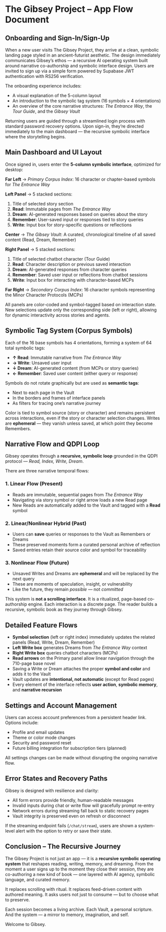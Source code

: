 # The Gibsey Project – App Flow Document

## Onboarding and Sign-In/Sign-Up

When a new user visits The Gibsey Project, they arrive at a clean, symbolic landing page styled in an ancient-futurist aesthetic. The design immediately communicates Gibsey’s ethos — a recursive AI operating system built around narrative co-authorship and symbolic interface design. Users are invited to sign up via a simple form powered by Supabase JWT authentication with RS256 verification.

The onboarding experience includes:

*   A visual explanation of the 5-column layout
*   An introduction to the symbolic tag system (16 symbols × 4 orientations)
*   An overview of the core narrative structures: *The Entrance Way*, the *Tour Guide*, and the *Gibsey Vault*

Returning users are guided through a streamlined login process with standard password recovery options. Upon sign-in, they’re directed immediately to the main dashboard — the recursive symbolic interface where the storytelling begins.

## Main Dashboard and UI Layout

Once signed in, users enter the **5-column symbolic interface**, optimized for desktop:

**Far Left** → *Primary Corpus Index*: 16 character or chapter-based symbols for *The Entrance Way*

**Left Panel** → 5 stacked sections:

1.  Title of selected story section
2.  **Read**: Immutable pages from *The Entrance Way*
3.  **Dream**: AI-generated responses based on queries about the story
4.  **Remember**: User-saved input or responses tied to story queries
5.  **Write**: Input box for story-specific questions or reflections

**Center** → *The Gibsey Vault*: A curated, chronological timeline of all saved content (Read, Dream, Remember)

**Right Panel** → 5 stacked sections:

1.  Title of selected chatbot character (Tour Guide)
2.  **Read**: Character description or previous saved interaction
3.  **Dream**: AI-generated responses from character queries
4.  **Remember**: Saved user input or reflections from chatbot sessions
5.  **Write**: Input box for interacting with character-based MCPs

**Far Right** → *Secondary Corpus Index*: 16 character symbols representing the Minor Character Protocols (MCPs)

All panels are color-coded and symbol-tagged based on interaction state. New selections update only the corresponding side (left or right), allowing for dynamic interactivity across stories and agents.

## Symbolic Tag System (Corpus Symbols)

Each of the 16 base symbols has 4 orientations, forming a system of 64 total symbolic tags:

*   **↑ Read**: Immutable narrative from *The Entrance Way*
*   **→ Write**: Unsaved user input
*   **↓ Dream**: AI-generated content (from MCPs or story queries)
*   **← Remember**: Saved user content (either query or response)

Symbols do not rotate graphically but are used as **semantic tags**:

*   Next to each page in the Vault
*   In the borders and frames of interface panels
*   As filters for tracing one’s narrative journey

Color is tied to symbol source (story or character) and remains persistent across interactions, even if the story or character selection changes. Writes are **ephemeral** — they vanish unless saved, at which point they become Remembers.

## Narrative Flow and QDPI Loop

Gibsey operates through a **recursive, symbolic loop** grounded in the QDPI protocol — *Read, Index, Write, Dream*.

There are three narrative temporal flows:

### 1. Linear Flow (Present)

*   Reads are immutable, sequential pages from *The Entrance Way*
*   Navigating via story symbol or right arrow loads a new Read page
*   New Reads are automatically added to the Vault and tagged with a **Read** symbol

### 2. Linear/Nonlinear Hybrid (Past)

*   Users can **save** queries or responses to the Vault as Remembers or Dreams
*   These preserved moments form a curated personal archive of reflection
*   Saved entries retain their source color and symbol for traceability

### 3. Nonlinear Flow (Future)

*   Unsaved Writes and Dreams are **ephemeral** and will be replaced by the next query
*   These are moments of speculation, insight, or vulnerability
*   Like the future, they remain *possible* — not *committed*

This system is **not a scrolling interface**. It is a ritualized, page-based co-authorship engine. Each interaction is a discrete page. The reader builds a recursive, symbolic book as they journey through Gibsey.

## Detailed Feature Flows

*   **Symbol selection** (left or right index) immediately updates the related panels (Read, Write, Dream, Remember)
*   **Left Write box** generates Dreams from *The Entrance Way* context
*   **Right Write box** queries chatbot characters (MCPs)
*   **Read arrows** on the Primary panel allow linear navigation through the 710-page base novel
*   Saving a Write or Dream attaches the proper **symbol and color** and adds it to the Vault
*   Vault updates are **intentional, not automatic** (except for Read pages)
*   Every element of the interface reflects **user action**, **symbolic memory**, and **narrative recursion**

## Settings and Account Management

Users can access account preferences from a persistent header link. Options include:

*   Profile and email updates
*   Theme or color mode changes
*   Security and password reset
*   Future billing integration for subscription tiers (planned)

All settings changes can be made without disrupting the ongoing narrative flow.

## Error States and Recovery Paths

Gibsey is designed with resilience and clarity:

*   All form errors provide friendly, human-readable messages
*   Invalid inputs during chat or write flow will gracefully prompt re-entry
*   Network errors during streaming fall back to static recovery pages
*   Vault integrity is preserved even on refresh or disconnect

If the streaming endpoint fails (`/chat/stream`), users are shown a system-level alert with the option to retry or save their state.

## Conclusion – The Recursive Journey

The Gibsey Project is not just an app — it is a **recursive symbolic operating system** that reshapes reading, writing, memory, and dreaming. From the moment a user signs up to the moment they close their session, they are co-authoring a new kind of book — one layered with AI agency, symbolic language, and curated memory.

It replaces scrolling with ritual. It replaces feed-driven content with authored meaning. It asks users not just to consume — but to choose what to preserve.

Each session becomes a living archive. Each Vault, a personal scripture. And the system — a mirror to memory, imagination, and self.

Welcome to Gibsey.
